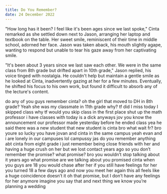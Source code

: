 ```yaml
---
title: Do You Remember?
date: 24 December 2022
---
```


"How long has it been? I feel like it's been ages since we last spoke," Cinta remarked as she settled down next to Jason, arranging her laptop and textbook on the table. Her sweet smile, reminiscent of their time in middle school, adorned her face. Jason was taken aback, his mouth slightly agape, wanting to respond but unable to tear his gaze away from her captivating smile.

"It's been about 3 years since we last saw each other. We were in the same class from 8th grade but drifted apart in 10th grade," Jason replied, his voice tinged with nostalgia. He couldn't help but maintain a gentle smile as he looked at Cinta, inadvertently gazing at her for a few minutes. Eventually, he shifted his focus to his own work, but found it difficult to absorb any of the lecture's content.

<message-container platform="Discord Server" time="09:13 am">
<message contact="jas" alignment="right" img="/content/promised/jas.png">
do any of you guys remember cinta?
</message>
<message contact="Asirio" alignment="left" img="/content/promised/asirio.png">
oh the girl that moved to DH in 8th grade?
</message>
<message alignment="left">
Yeah she was my classmate in 11th grade 
</message>
<message alignment="left">
why? tf did I miss today I skipped class
</message>
<message contact="bri ✧" alignment="left" img="/content/promised/shrimp.png">
why tf would you skip class in the first place
</message>
<message contact="Asirio" alignment="left" img="/content/promised/asirio.png">
shut up the math professor i have classes with today is a dick anyways
</message>
<message contact="jas" alignment="right" img="/content/promised/jas.png">
jov you know the announcement our professor made yesterday before he ended class
</message>
<message contact="Asirio" alignment="left" img="/content/promised/asirio.png">
yea he said there was a new student
</message>
<message contact="jas" alignment="right" img="/content/promised/jas.png">
that new student is cinta bro
</message>
<message contact="bri ✧" alignment="left" img="/content/promised/shrimp.png">
what
</message>
<message contact="Asirio" alignment="left" img="/content/promised/asirio.png">
wait fr?
</message>
<message contact="tart" alignment="left" img="/content/promised/tart.png">
bro youre so lucky you have jovan and cinta in the same campus
</message>
<message contact="nad" alignment="left" img="/content/promised/nut-butter.png">
yeah evan and i are lonely in our campuses lol
</message>
<message contact="Asirio" alignment="left" img="/content/promised/asirio.png">
campussy</message>
<message contact="bri ✧" alignment="left" img="/content/promised/shrimp.png">
jas do you remember anything abt cinta from eight grade
</message>
<message contact="jas" alignment="right" img="/content/promised/jas.png">
i just remember being close friends with her and having a huge crush on her but we lost contact years ago
</message>
<message contact="bri ✧" alignment="left" img="/content/promised/shrimp.png">
so you don’t remember the promise?
</message>
<message contact="jas" alignment="right" img="/content/promised/jas.png">
what promise?
</message>
<message contact="nad" alignment="left" img="/content/promised/nut-butter.png">
bro you wouldn’t stop talking about it years ago
</message>
<message contact="jas" alignment="right" img="/content/promised/jas.png">
what promise are we talking about
</message>
<message contact="bri ✧" alignment="left" img="/content/promised/shrimp.png">
you promised cinta when you guys are 18 you would chase after her if you still have feelings for her
</message>
<message alignment="left">
you turned 18 a few days ago and now you meet her again
</message>
<message alignment="left">
this all feels like a huge coincidence doesn’t it
</message>
<message contact="jas" alignment="right" img="/content/promised/jas.png">
oh that promise, but I don’t have any feelings for her anymore
</message>
<message contact="nad" alignment="left" img="/content/promised/nut-butter.png">
imagine you say that and next thing we know you’re planning a wedding
</message>
</message-container>
